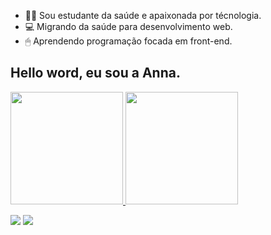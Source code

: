 - 👩‍💻 Sou estudante da saúde e apaixonada por técnologia.
- 💻 Migrando da saúde para desenvolvimento web.
- 🖱 Aprendendo programação focada em front-end.


## Hello word, eu sou a Anna.
 <div>
  <a href="https://github.com/annaX0">
  <img height="180em" src="https://github-readme-stats.vercel.app/api?username=annaX0&show_icons=true&theme=radical&include_all_commits=true&count_private=true"/>
  <img height="180em" src="https://github-readme-stats.vercel.app/api/top-langs/?username=annaX0&layout=compact&langs_count=7&theme=radical"/>
</div>

<div> 
 
  <a href = "mailto:anna.silva9020@gmail.com"><img src="https://img.shields.io/badge/-Gmail-%23333?style=for-the-badge&logo=gmail&logoColor=white" target=""></a>
  <a href="https://www.linkedin.com/in/anna-silva-43964a138/" target="_blank"><img src="https://img.shields.io/badge/-LinkedIn-%230077B5?style=for-the-badge&logo=linkedin&logoColor=white" target=""></a> 
 
 
 
</div>
